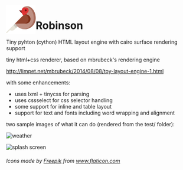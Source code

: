 <img align="left" width="80" height="80" src="https://github.com/Ksengine/robinson/raw/master/icon.svg" width="32" height="32" padx="10">
<h1>Robinson</h1>

Tiny pyhton (cython) HTML layout engine with cairo surface rendering support

tiny html+css renderer, based on mbrubeck's rendering engine 

http://limpet.net/mbrubeck/2014/08/08/toy-layout-engine-1.html

with some enhancements:

- uses lxml + tinycss for parsing
- uses cssselect for css selector handling
- some support for inline and table layout
- support for text and fonts including word wrapping and alignment

two sample images of what it can do (rendered from the test/ folder):

![weather](https://raw.githubusercontent.com/gooofy/robinson/master/weather.png)

![splash screen](https://raw.githubusercontent.com/gooofy/robinson/master/splash.png)

<h6><div>Icons made by <a href="https://www.flaticon.com/authors/freepik" title="Freepik">Freepik</a> from <a href="https://www.flaticon.com/" title="Flaticon">www.flaticon.com</a></div></h6>
